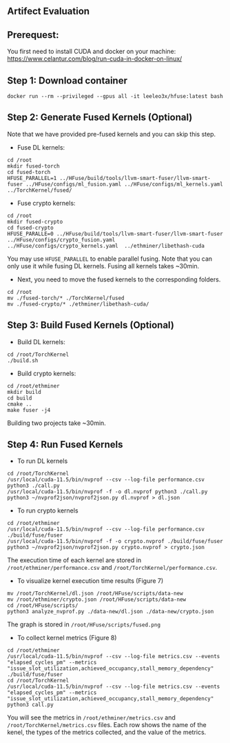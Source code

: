 ## Artifect Evaluation

## Prerequest:

You first need to install CUDA and docker on your machine: https://www.celantur.com/blog/run-cuda-in-docker-on-linux/

## Step 1: Download container

```
docker run --rm --privileged --gpus all -it leeleo3x/hfuse:latest bash
```

## Step 2: Generate Fused Kernels (Optional)

Note that we have provided pre-fused kernels and you can skip this step.

- Fuse DL kernels:
```
cd /root
mkdir fused-torch
cd fused-torch
HFUSE_PARALLEL=1 ../HFuse/build/tools/llvm-smart-fuser/llvm-smart-fuser ../HFuse/configs/ml_fusion.yaml ../HFuse/configs/ml_kernels.yaml  ../TorchKernel/fused/
```


- Fuse crypto kernels:
```
cd /root
mkdir fused-crypto
cd fused-crypto
HFUSE_PARALLE=0 ../HFuse/build/tools/llvm-smart-fuser/llvm-smart-fuser ../HFuse/configs/crypto_fusion.yaml ../HFuse/configs/crypto_kernels.yaml  ../ethminer/libethash-cuda
```

You may use `HFUSE_PARALLEL` to enable parallel fusing. 
Note that you can only use it while fusing DL kernels. 
Fusing all kernels takes ~30min. 

- Next, you need to move the fused kernels to the corresponding folders.

```
cd /root
mv ./fused-torch/* ./TorchKernel/fused
mv ./fused-crypto/* ./ethminer/libethash-cuda/
```

## Step 3: Build Fused Kernels (Optional)



- Build DL kernels:

```
cd /root/TorchKernel
./build.sh
```

- Build crypto kernels:


```
cd /root/ethminer
mkdir build
cd build
cmake ..
make fuser -j4
```

Building two projects take ~30min.

## Step 4: Run Fused Kernels

- To run DL kernels

```
cd /root/TorchKernel
/usr/local/cuda-11.5/bin/nvprof --csv --log-file performance.csv python3 ./call.py
/usr/local/cuda-11.5/bin/nvprof -f -o dl.nvprof python3 ./call.py
python3 ~/nvprof2json/nvprof2json.py dl.nvprof > dl.json
```

- To run crypto kernels

```
cd /root/ethminer
/usr/local/cuda-11.5/bin/nvprof --csv --log-file performance.csv ./build/fuse/fuser
/usr/local/cuda-11.5/bin/nvprof -f -o crypto.nvprof ./build/fuse/fuser
python3 ~/nvprof2json/nvprof2json.py crypto.nvprof > crypto.json
```

The execution time of each kernel are stored in `/root/ethminer/performance.csv` and `/root/TorchKernel/performance.csv`.

- To visualize kernel execution time results (Figure 7)

```
mv /root/TorchKernel/dl.json /root/HFuse/scripts/data-new
mv /root/ethminer/crypto.json /root/HFuse/scripts/data-new
cd /root/HFuse/scripts/
python3 analyze_nvprof.py ./data-new/dl.json ./data-new/crypto.json
```

The graph is stored in `/root/HFuse/scripts/fused.png`

- To collect kernel metrics (Figure 8)

```
cd /root/ethminer
/usr/local/cuda-11.5/bin/nvprof --csv --log-file metrics.csv --events "elapsed_cycles_pm" --metrics "issue_slot_utilization,achieved_occupancy,stall_memory_dependency" ./build/fuse/fuser
cd /root/TorchKernel
/usr/local/cuda-11.5/bin/nvprof --csv --log-file metrics.csv --events "elapsed_cycles_pm" --metrics "issue_slot_utilization,achieved_occupancy,stall_memory_dependency" python3 call.py
```

You will see the metrics in `/root/ethminer/metrics.csv` and `/root/TorchKernel/metrics.csv` files. Each row shows the name of the 
kenel, the types of the metrics collected, and the value of the metrics.